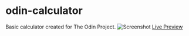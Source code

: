 # odin-calculator
Basic calculator created for The Odin Project.
![Screenshot](https://i.imgur.com/qU3pRF0.png)
[Live Preview](https://qhungg289.github.io/odin-calculator/)
